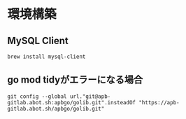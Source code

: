 # 環境構築
## MySQL Client
```
brew install mysql-client
```

## go mod tidyがエラーになる場合
```
git config --global url."git@apb-gitlab.abot.sh:apbgo/golib.git".insteadOf "https://apb-gitlab.abot.sh/apbgo/golib.git"
```